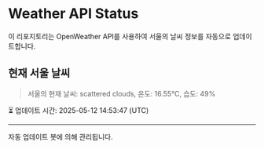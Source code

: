 
# Weather API Status

이 리포지토리는 OpenWeather API를 사용하여 서울의 날씨 정보를 자동으로 업데이트합니다.

## 현재 서울 날씨
> 서울의 현재 날씨: scattered clouds, 온도: 16.55°C, 습도: 49%

⏳ 업데이트 시간: 2025-05-12 14:53:47 (UTC)

---
자동 업데이트 봇에 의해 관리됩니다.
